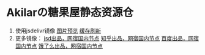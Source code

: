 # Akilarの糖果屋静态资源仓
1. 使用jsdelivr镜像
  [图片预览](https://cdn.jsdelivr.net/npm/akilar-candyassets/)
  [缓存刷新](https://purge.jsdelivr.net/npm/akilar-candyassets/)
2. 更多镜像：
  [jsd出品，网宿国内节点](https://cdn.jsdelivr.net/npm/akilar-candyassets/)
  [知乎出品，网宿国内节点](https://unpkg.zhimg.com/akilar-candyassets/)
  [百度出品，网宿国内节点](https://code.bdstatic.com/npm/akilar-candyassets/)
  [饿了么出品，网宿国内节点](https://shadow.elemecdn.com/npm/akilar-candyassets/)
